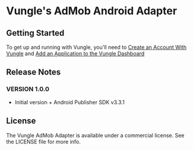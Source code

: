 # Vungle's AdMob Android Adapter

## Getting Started
To get up and running with Vungle, you'll need to [Create an Account With Vungle](https://v.vungle.com/dashboard/signup) and [Add an Application to the Vungle Dashboard](https://support.vungle.com/hc/en-us/articles/204249614-Adding-an-Application-to-the-Vungle-Dashboard)

## Release Notes
### VERSION 1.0.0
* Initial version + Android Publisher SDK v3.3.1

## License
The Vungle AdMob Adapter is available under a commercial license. See the LICENSE file for more info.
